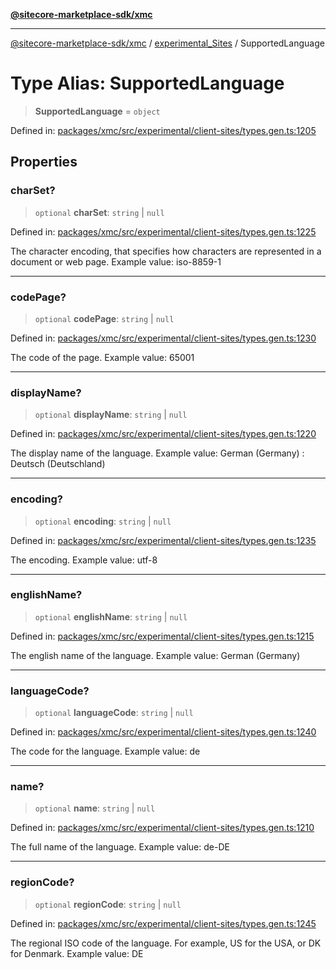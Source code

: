 [**@sitecore-marketplace-sdk/xmc**](../../../../README.md)

***

[@sitecore-marketplace-sdk/xmc](../../../../README.md) / [experimental\_Sites](../README.md) / SupportedLanguage

# Type Alias: SupportedLanguage

> **SupportedLanguage** = `object`

Defined in: [packages/xmc/src/experimental/client-sites/types.gen.ts:1205](https://github.com/Sitecore/marketplace-sdk/blob/main/packages/xmc/src/experimental/client-sites/types.gen.ts#L1205)

## Properties

### charSet?

> `optional` **charSet**: `string` \| `null`

Defined in: [packages/xmc/src/experimental/client-sites/types.gen.ts:1225](https://github.com/Sitecore/marketplace-sdk/blob/main/packages/xmc/src/experimental/client-sites/types.gen.ts#L1225)

The character encoding, that specifies how characters are represented in a document or web page.
Example value: iso-8859-1

***

### codePage?

> `optional` **codePage**: `string` \| `null`

Defined in: [packages/xmc/src/experimental/client-sites/types.gen.ts:1230](https://github.com/Sitecore/marketplace-sdk/blob/main/packages/xmc/src/experimental/client-sites/types.gen.ts#L1230)

The code of the page.
Example value: 65001

***

### displayName?

> `optional` **displayName**: `string` \| `null`

Defined in: [packages/xmc/src/experimental/client-sites/types.gen.ts:1220](https://github.com/Sitecore/marketplace-sdk/blob/main/packages/xmc/src/experimental/client-sites/types.gen.ts#L1220)

The display name of the language.
Example value: German (Germany) : Deutsch (Deutschland)

***

### encoding?

> `optional` **encoding**: `string` \| `null`

Defined in: [packages/xmc/src/experimental/client-sites/types.gen.ts:1235](https://github.com/Sitecore/marketplace-sdk/blob/main/packages/xmc/src/experimental/client-sites/types.gen.ts#L1235)

The encoding.
Example value: utf-8

***

### englishName?

> `optional` **englishName**: `string` \| `null`

Defined in: [packages/xmc/src/experimental/client-sites/types.gen.ts:1215](https://github.com/Sitecore/marketplace-sdk/blob/main/packages/xmc/src/experimental/client-sites/types.gen.ts#L1215)

The english name of the language.
Example value: German (Germany)

***

### languageCode?

> `optional` **languageCode**: `string` \| `null`

Defined in: [packages/xmc/src/experimental/client-sites/types.gen.ts:1240](https://github.com/Sitecore/marketplace-sdk/blob/main/packages/xmc/src/experimental/client-sites/types.gen.ts#L1240)

The code for the language.
Example value: de

***

### name?

> `optional` **name**: `string` \| `null`

Defined in: [packages/xmc/src/experimental/client-sites/types.gen.ts:1210](https://github.com/Sitecore/marketplace-sdk/blob/main/packages/xmc/src/experimental/client-sites/types.gen.ts#L1210)

The full name of the language.
Example value: de-DE

***

### regionCode?

> `optional` **regionCode**: `string` \| `null`

Defined in: [packages/xmc/src/experimental/client-sites/types.gen.ts:1245](https://github.com/Sitecore/marketplace-sdk/blob/main/packages/xmc/src/experimental/client-sites/types.gen.ts#L1245)

The regional ISO code of the language. For example, US for the USA, or DK for Denmark.
Example value: DE

